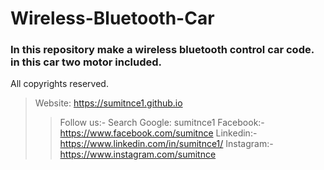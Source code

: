 # Wireless-Bluetooth-Car
 ### In this repository make a wireless bluetooth control car code. in this car two motor included.

 All copyrights reserved.
> Website: https://sumitnce1.github.io
>> Follow us:- Search Google: sumitnce1
>> Facebook:-https://www.facebook.com/sumitnce
>> Linkedin:-https://www.linkedin.com/in/sumitnce1/
>> Instagram:-https://www.instagram.com/sumitnce
